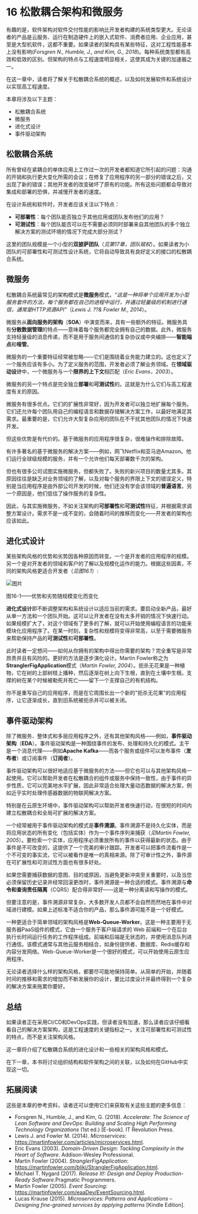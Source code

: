 # 16 **松散耦合架构和微服务**

有趣的是，软件架构对软件交付性能的影响比开发者构建的系统类型更大。无论读者的产品是云服务、运行在制造硬件上的嵌入式软件、消费者应用、企业应用，甚至是大型机软件，这都不重要。如果读者的架构具有某些特征，这对工程性能基本上没有影响(_Forsgren N., Humble, J., and Kim, G., 2018_)。每种系统类型都有高效和低效的区别。但架构的特点与工程速度明显相关，这使其成为关键的加速器之一。

在这一章中，读者将了解关于松散耦合系统的概述，以及如何发展软件和系统设计以实现高工程速度。

本章将涉及以下主题：

- 松散耦合系统
- 微服务
- 进化式设计
- 事件驱动架构

## **松散耦合系统**

所有曾经在紧耦合的单体应用上工作过一次的开发者都知道它所引起的问题：沟通的开销和执行更大变化所需的会议；在修复了应用程序的另一部分的错误之后，又出现了新的错误；其他开发者的改变破坏了原有的功能。所有这些问题都会导致对集成和部署的恐惧，并减慢开发者的速度。

在设计系统和软件时，开发者应该关注以下特点：

- **可部署性**：每个团队能否独立于其他应用或团队发布他们的应用？
- **可测试性**：每个团队能否可以在不需要必须同时部署来自其他团队的多个独立解决方案的测试环境的情况下完成大部分测试？

这里的团队规模是一个小型的**双披萨团队**（_见第17章，团队赋权_）。如果读者为小团队的可部署性和可测试性设计系统，它将自动导致具有良好定义的接口的松散耦合系统。

## **微服务**

松散耦合系统最常见的架构模式是**微服务**模式，_“这是一种将单个应用开发为小型服务套件的方法，每个服务都在自己的进程中运行，并通过轻量级的机制进行通信，通常是HTTP资源API”_（_Lewis J. ??& Fowler M., 2014_）。

微服务从**面向服务的架构**（**SOA**）中演变而来，具有一些额外的特征。微服务具有**分散数据管理**的特点——意味着每个服务都完全拥有自己的数据。此外，微服务支持轻量级的消息传递，而不是用于服务间通信的复杂协议或中央编排——**智能端点**和**哑管**。

微服务的一个重要特征经常被忽略——它们是围绕着业务能力建立的。这也定义了一个服务应该有多小。为了定义服务的范围，开发者必须了解业务领域。在**领域驱动设计**中，一个微服务与一个**限界的上下文**相匹配（_Eric Evans，2003_）。

微服务的另一个特点是完全独立**部署**和**可测试性**的。这就是为什么它们与高工程速度有关的原因。

微服务有很多优点。它们的扩展性非常好，因为开发者可以独立地扩展每个服务。它们还允许每个团队用自己的编程语言和数据存储解决方案工作，以最好地满足其需求。最重要的是，它们允许大型复杂应用的团队在不干扰其他团队的情况下快速开发。

但这些优势是有代价的。基于微服务的应用程序很复杂，很难操作和排除故障。

有许多著名的基于微服务的解决方案——例如，网飞Netflix和亚马逊Amazon。他们运行全球级规模的服务，并有一个允许他们每天部署数千次的架构。

但也有很多公司试图实施微服务，但都失败了。失败的新兴项目的数量尤其多。其原因往往是缺乏对业务领域的了解，以及对每个服务的界限上下文的错误定义，特别是当应用程序是由外部公司开发的时候，他们还没有学会该领域的**普遍语言**。另一个原因是，他们低估了操作服务的复杂性。

因此，与其实施微服务，不如关注架构的**可部署性**和**可测试性**特征，并根据需求调整方案设计。需求不是一成不变的，会随着时间的推移而变化——开发者的架构也应该如此。

## **进化式设计**

某些架构风格的优势和劣势因各种原因而转变。一个是开发者的应用程序的规模。另一个是对开发者的领域和客户的了解以及规模化运作的能力。根据这些因素，不同的架构风格更适合开发者（_见图16.1_）:

![图片](fig16-1.png)

图16-1——优势和劣势随规模变化而变化

**进化式设计**即不断调整架构和系统设计以适应当前的需求。要启动全新产品，最好从单一方法和一个团队开始。这可以让开发者在没有太多开销的情况下快速行动。如果规模扩大了，对这个领域有了更多的了解，就可以开始使用编程语言的功能来模块化应用程序了。在某一时刻，复杂性和规模将变得非常高，以至于需要微服务来帮助保持产品的**可测试性**和**可部署性**。

此时读者一定想问——如何从你拥有的架构中得出你需要的架构？完全重写是非常昂贵并且有风险的。更好的方法是逐步演化设计。Martin Fowler称之为**StranglerFigApplication**模式（_Martin Fowler, 2004_）。扼杀无花果是一种植物，它在树的上部树枝上播种，然后逐渐在树上向下生根，直到在土壤中生根。支撑的树在某个时候被勒死并死亡——留下一个支撑自己的有机结构。

你不是重写自己的应用程序，而是在它周围长出一个新的"扼杀无花果"的应用程序，让它逐渐成长，直到旧系统被扼杀并可以被关闭。

## **事件驱动架构**

除了微服务、整体式和多层应用程序之外，还有其他架构风格——例如，**事件驱动架构**（**EDA**）。事件驱动架构是一种围绕事件的发布、处理和持久化的模式。主干是一个消息代理——例如**Apache Kafka**——而各个服务或组件可以发布事件（**发布者**）或订阅事件（**订阅者**）。

事件驱动架构可以很好地适应基于微服务的方法——但它也可以与其他架构风格一起使用。它可以帮助开发者在松散耦合的组件或服务中保持一致性，由于事件的异步性质，它可以完美地水平扩展，因此非常适合处理大量动态数据的解决方案，例如近乎实时处理传感器数据的物联网解决方案。

特别是在云原生环境中，事件驱动架构可以帮助开发者快速行动，在很短的时间内建立松散耦合和全局可扩展的解决方案。

一个经常被用于事件驱动架构的模式是**事件溯源**。事件溯源不是持久化实体，而是将应用状态的所有变化（包括实体）作为一个事件序列来捕获（_见Martin Fowler, 2005_）。要检索一个实体，应用程序必须重放所有的事件以获得最新的状态。由于事件是不可改变的，这提供了一个完美的审计跟踪。开发者可以把事件流看作是一个不可变的事实流，它可以被看作是唯一的真相来源。除了可审计性之外，事件源在可扩展性和可测试性方面也有很多好处。

如果您需要捕获数据的意图、目的或原因，当避免更新冲突至关重要时，以及当您必须保留历史记录并经常回滚更改时，事件溯源是一种合适的模式。事件溯源与**命令和查询责任隔离**（CQRS）配合得非常好——这是一种分离读和写操作的模式。

但要注意的是，事件溯源非常复杂，大多数开发人员都不会自然而然地在事件中对域进行建模。如果上述标准不适合你的产品，那么事件源可能不是一个好模式。

一种更适合于简单领域的架构风格是**Web-Queue-Worker**。这是一种主要用于无服务器PaaS组件的模式，它由一个服务于客户端请求的 Web 前端和一个在后台执行长时间运行任务的工作程序组成。前端和后端是无状态的，并使用消息队列进行通信。该模式通常与其他云服务相结合，如身份提供者、数据库、Redis缓存和内容分发网络。Web-Queue-Worker是一个很好的模式，可以开始使用云原生应用程序。

无论读者选择什么样的架构风格，都要尽可能地保持简单。从简单的开始，并随着时间的推移和需求的增加而不断发展你的设计，要比过度设计并最终得到一个复杂的解决方案来拖累你要好。

## **总结**

如果读者正在采用CI/CD和DevOps实践，但读者没有加速，那么读者应该仔细看看自己的解决方案架构，这是工程速度的关键指标之一。关注可部署性和可测试性的特点，而不是关注架构风格。

这一章将介绍了松散耦合系统的进化设计和一些相关的架构风格和模式。

在下一章，本书将讨论组织结构和软件架构之间的关联，以及如何在GitHub中实现这一切。

## **拓展阅读**

这些是本章的参考资料，读者还可以使用它们来获取有关这些主题的更多信息：

- Forsgren N., Humble, J., and Kim, G. (2018). _Accelerate: The Science of Lean Software and DevOps: Building and Scaling High Performing Technology Organizations_ (1st ed.) [E-book]. IT Revolution Press.
- Lewis J. and Fowler M. (2014). _Microservices_: <https://martinfowler.com/articles/microservices.html>.
- Eric Evans (2003). _Domain-Driven Design: Tackling Complexity in the Heart of Software_. Addison-Wesley Professional.
- Martin Fowler (2004). _StranglerFigApplication_: <https://martinfowler.com/bliki/StranglerFigApplication.html>.
- Michael T. Nygard (2017). _Release It!: Design and Deploy Production-Ready Software_.Pragmatic Programmers.
- Martin Fowler (2005). _Event Sourcing_: <https://martinfowler.com/eaaDev/EventSourcing.html>.
- Lucas Krause (2015). _Microservices: Patterns and Applications – Designing fine-grained services by applying patterns_ [Kindle Edition].
